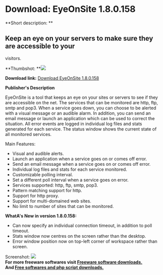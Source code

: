 # Download: EyeOnSite 1.8.0.158

**Short description: **

## Keep an eye on your servers to make sure they are accessible to your
visitors.

  
**Thumbshot: **![](http://www.freewarefiles.com/screenshot/eyeonsite_md.jpg)   
  
**Download link:** [Download EyeOnSite 1.8.0.158](http://freesoftwares.boysofts.com/EyeOnSite-V_program_4878.html)  
  

**Publisher's Description**  
  

EyeOnSite is a tool that keeps an eye on your sites or servers to see if they
are accessible on the net. The services that can be monitored are http, ftp,
smtp and pop3. When a service goes down, you can choose to be alerted with a
visual message or an audible alarm. In addition, you can send an email message
or launch an application which can be used to correct the situation. All error
events are logged in individual log files and stats generated for each
service. The status window shows the current state of all monitored services.

Main Features:

  * Visual and audible alerts. 
  * Launch an application when a service goes on or comes off error. 
  * Send an email message when a service goes on or comes off error. 
  * Individual log files and stats for each service monitored. 
  * Customizable polling interval. 
  * Set a different poll interval when a service goes on error. 
  * Services supported: http, ftp, smtp, pop3. 
  * Pattern matching support for http. 
  * Support for http proxy. 
  * Support for multi-domained web sites. 
  * No limit to number of sites that can be monitored. 

**WhatA's New in version 1.8.0.158:**

  * Can now specify an individual connection timeout, in addition to poll timeout. 
  * Stats window now centres on the screen rather than the desktop. 
  * Error window position now on top-left corner of workspace rather than screen. 

  
  
Screenshot: ![](http://www.freewarefiles.com/screenshot/eyeonsite.jpg)  
**For more freeware softwares visit [Freeware software downloads.](http://freesoftwares.boysofts.com/)**   
**And [Free softwares and php script downloads.](http://www.boysofts.com/)**

